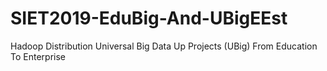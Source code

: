 # SIET2019-EduBig-And-UBigEEst
Hadoop Distribution Universal Big Data Up Projects (UBig) From Education To Enterprise
